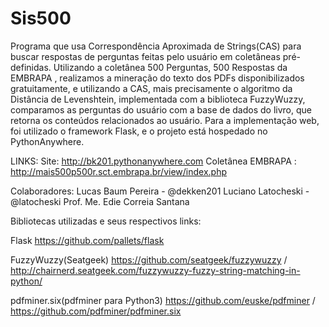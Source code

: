 # Sis500
Programa que usa Correspondência Aproximada de Strings(CAS) para buscar respostas de perguntas feitas pelo usuário em coletâneas pré-definidas.
Utilizando a coletânea 500 Perguntas, 500 Respostas da EMBRAPA , realizamos a mineração do texto dos PDFs disponibilizados gratuitamente, e utilizando a CAS, mais precisamente o algoritmo da Distância de Levenshtein, implementada com a biblioteca FuzzyWuzzy, comparamos as perguntas do usuário com a base de dados do livro, que retorna os conteúdos relacionados ao usuário.
Para a implementação web, foi utilizado o framework Flask, e o projeto está hospedado no PythonAnywhere.

LINKS:
Site: http://bk201.pythonanywhere.com
Coletânea EMBRAPA : http://mais500p500r.sct.embrapa.br/view/index.php

Colaboradores:
Lucas Baum Pereira - @dekken201
Luciano Latocheski - @latocheski
Prof. Me. Edie Correia Santana

Bibliotecas utilizadas e seus respectivos links:

Flask 
https://github.com/pallets/flask

FuzzyWuzzy(Seatgeek) 
https://github.com/seatgeek/fuzzywuzzy /
http://chairnerd.seatgeek.com/fuzzywuzzy-fuzzy-string-matching-in-python/

pdfminer.six(pdfminer para Python3) 
https://github.com/euske/pdfminer /
https://github.com/pdfminer/pdfminer.six
